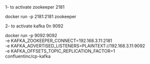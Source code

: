1- to activate zookeeper 2181


docker run -p 2181:2181 zookeeper



2- to activate kafka  0n 9092

docker run -p 9092:9092 \
-e KAFKA_ZOOKEEPER_CONNECT=192.168.3.11:2181 \
-e KAFKA_ADVERTISED_LISTENERS=PLAINTEXT://192.168.3.11:9092 \
-e KAFKA_OFFSETS_TOPIC_REPLICATION_FACTOR=1 \
confluentinc/cp-kafka


